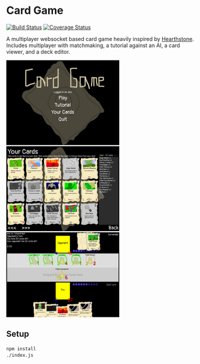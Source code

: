 # Card Game

[![Build Status](https://travis-ci.org/ezwang/card-game.svg?branch=master)](https://travis-ci.org/ezwang/card-game)
[![Coverage Status](https://coveralls.io/repos/github/ezwang/card-game/badge.svg?branch=master)](https://coveralls.io/github/ezwang/card-game?branch=master)

A multiplayer websocket based card game heavily inspired by [Hearthstone](https://playhearthstone.com/en-us/). Includes multiplayer with matchmaking, a tutorial against an AI, a card viewer, and a deck editor.

<img src="screenshots/screenshot1.png" width="300" title="Title Screen"> <img src="screenshots/screenshot2.png" width="300" title="Cards Screen"> <img src="screenshots/screenshot3.png" width="300" title="Game Screen">

## Setup

```bash
npm install
./index.js
```
